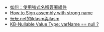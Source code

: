 
* [如何：使用強式名稱簽署組件][1]
* [How to Sign assembly with strong name][2]
* [玩玩.net的ildasm與ilasm][3]
* [KB-Nullable Value Type: varName == null ?][4]



[1]:https://docs.microsoft.com/zh-tw/dotnet/framework/app-domains/how-to-sign-an-assembly-with-a-strong-name "如何：使用強式名稱簽署組件"
[2]:https://edanan.wordpress.com/2012/03/06/how-to-sign-assembly-with-strong-name/ "How to Sign assembly with strong name"
[3]:https://dotblogs.com.tw/ajun/2008/01/26/1011 "玩玩.net的ildasm與ilasm"
[4]:http://blog.darkthread.net/blogs/darkthreadtw/archive/2007/05/29/kb-nullable-value-type-varname-null.aspx "KB-Nullable Value Type: varName == null ?"